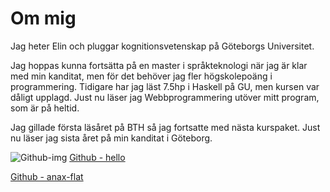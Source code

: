 Om mig
==============================================

Jag heter Elin och pluggar kognitionsvetenskap på Göteborgs Universitet.

Jag hoppas kunna fortsätta på en master i språkteknologi när jag är klar med min kanditat, men för det behöver jag fler högskolepoäng i programmering. Tidigare har jag läst 7.5hp i Haskell på GU, men kursen var dåligt upplagd. Just nu läser jag Webbprogrammering utöver mitt program, som är på heltid. 

Jag gillade första läsåret på BTH så jag fortsatte med nästa kurspaket. Just nu läser jag sista året på min kanditat i Göteborg.


![Github-img](https://avatars1.githubusercontent.com/u/21308536?s=40&v=4) [Github - hello](https://github.com/eliyetres/hello)

[Github - anax-flat](https://github.com/eliyetres/anax-flat-theme)